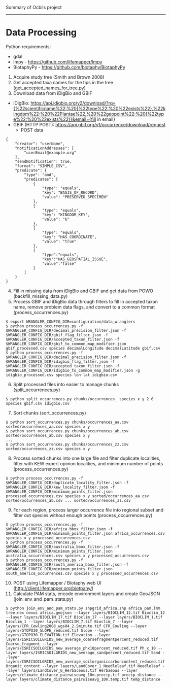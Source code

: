 Summary of Ocbils project


----


Data Processing
===============

Python requirements:
 - gdal
 - lmpy - https://github.com/lifemapper/lmpy
 - BiotaphyPy - https://github.com/biotaphy/BiotaphyPy

1. Acquire study tree (Smith and Brown 2008)
2. Get accepted taxa names for the tips in the tree (get_accepted_names_for_tree.py)
3. Download data from iDigBio and GBIF
 - iDigBio: https://api.idigbio.org/v2/download/?rq={%22scientificname%22:%20{%22type%22:%20%22exists%22},%22kingdom%22:%20%22Plantae%22,%20%22geopoint%22:%20{%22type%22:%20%22exists%22}}&email={fill in email}
 - GBIF (HTTP POST): https://api.gbif.org/v1/occurrence/download/request
   - POST data
```
{
    "creator": "userName",
    "notificationAddresses": [
        "userEmail@example.org"
    ],
    "sendNotification": true,
    "format": "SIMPLE_CSV",
    "predicate": {
        "type": "and",
        "predicates": [
            {
                "type": "equals",
                "key": "BASIS_OF_RECORD",
                "value": "PRESERVED_SPECIMEN"
            },
            {
                "type": "equals",
                "key": "KINGDOM_KEY",
                "value": "6"
            },
            {
                "type": "equals",
                "key": "HAS_COORDINATE",
                "value": "true"
            },
            {
                "type":"equals",
                "key":"HAS_GEOSPATIAL_ISSUE",
                "value":"false"
            }
        ]
    }
}
```
4. Fill in missing data from iDigBio and GBIF and get data from POWO (backfill_missing_data.py)
5. Process GBIF and iDigBio data through filters to fill in accepted taxon name, remove problem data flags, and convert to a common format (process_occurrences.py)
  ```
  $ export WRANGLER_CONFIG_DIR=configuration/data_wranglers
  $ python process_occurrences.py -f $WRANGLER_CONFIG_DIR/decimal_precision_filter.json -f $WRANGLER_CONFIG_DIR/gbif_flag_filter.json -f $WRANGLER_CONFIG_DIR/accepted_taxon_filter.json -f $WRANGLER_CONFIG_DIR/gbif_to_common_map_modifier.json gbif_processed.csv species decimalLongitude decimalLatitude gbif.csv
  $ python process_occurrences.py -f $WRANGLER_CONFIG_DIR/decimal_precision_filter.json -f $WRANGLER_CONFIG_DIR/idigbio_flag_filter.json -f $WRANGLER_CONFIG_DIR/accepted_taxon_filter.json -f $WRANGLER_CONFIG_DIR/idigbio_to_common_map_modifier.json -g idigbio_processed.csv species lon lat idigbio.csv
  ```
6. Split processed files into easier to manage chunks (split_occurrences.py)
  ```
  $ python split_occurrences.py chunks/occurrences_ species x y 2 0 species gbif.csv idigbio.csv
  ```
7. Sort chunks (sort_occurrences.py)
  ```
  $ python sort_occurrences.py chunks/occurrences_aa.csv sorted/occurrences_aa.csv species x y
  $ python sort_occurrences.py chunks/occurrences_ab.csv sorted/occurrences_ab.csv species x y
  ...
  $ python sort_occurrences.py chunks/occurrences_zz.csv sorted/occurrences_zz.csv species x y  
  ```
8. Process sorted chunks into one large file and filter duplicate localities, filter with KEW expert opinion localities, and minimum number of points (process_occurrences.py)
  ```
  $ python process_occurrences.py -f $WRANGLER_CONFIG_DIR/duplicate_locality_filter.json -f $WRANGLER_CONFIG_DIR/kew_locality_filter.json -f $WRANGLER_CONFIG_DIR/minimum_points_filter.json processed_occurrences.csv species x y sorted/occurrences_aa.csv sorted/occurrences_ab.csv ... sorted/occurrences_zz.csv
  ```
9. For each region, process larger occurrence file into regional subset and filter out species without enough points (process_occurrences.py)
  ```
  $ python process_occurrences.py -f $WRANGLER_CONFIG_DIR/africa_bbox_filter.json -f $WRANGLER_CONFIG_DIR/minimum_points_filter.json africa_occurrences.csv species x y processed_occurrences.csv
  $ python process_occurrences.py -f $WRANGLER_CONFIG_DIR/australia_bbox_filter.json -f $WRANGLER_CONFIG_DIR/minimum_points_filter.json australia_occurrences.csv species x y processed_occurrences.csv
  $ python process_occurrences.py -f $WRANGLER_CONFIG_DIR/south_america_bbox_filter.json -f $WRANGLER_CONFIG_DIR/minimum_points_filter.json south_america_occurrences.csv species x y processed_occurrences.csv
  ```
10. POST using Lifemapper / Biotaphy web UI (http://client.lifemapper.org/biotpahy/)
11. Calculate PAM stats, encode environment layers and create GeoJSON (join_env_and_pam_stats.py)
  ```
  $ python join_env_and_pam_stats.py shpgrid_africa.shp africa_pam.lmm tree.nex nexus africa.geojson --layer layers/BIOCLIM_12.tif Bioclim_12 --layer layers/BIOCLIM_17.tif Bioclim_17 --layer layers/BIOCLIM_1.tif Bioclim_1 --layer layers/BIOCLIM_7.tif Bioclim_7 --layer layers/CFR_Cowling2008_wgs84_2.5minute.tif CFR_Cowling --layer layers/GTOPO30_SLOPE_reduced.tif Slope --layer layers/GTOPO30_ELEVATION.tif Elevation --layer layers/ISRICSOILGRIDS_new_average_coarsefragmentpercent_reduced.tif Coarse_fragment --layer layers/ISRICSOILGRIDS_new_average_phx10percent_reduced.tif Ph_x_10 --layer layers/ISRICSOILGRIDS_new_average_sandpercent_reduced.tif Sand --layer layers/ISRICSOILGRIDS_new_average_soilorganiccarboncontent_reduced.tif Organic_content --layer layers/LandCover_1_Needleleaf.tif Needleleaf --layer layers/LandCover_6_Herbaceous.tif Herbaeous --layer layers/climate_distance_pairwiseavg_10m.precip.tif precip_distance --layer layers/climate_distance_pairwiseavg_10m.temp.tif temp_distance
  ```
